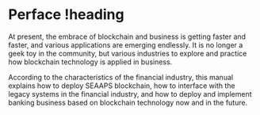 # Perface !heading

At present, the embrace of blockchain and business is getting faster and faster, and various applications are emerging endlessly. It is no longer a geek toy in the community, but various industries to explore and practice how blockchain technology is applied in business.

According to the characteristics of the financial industry, this manual explains how to deploy SEAAPS blockchain, how to interface with the legacy systems in the financial industry, and how to deploy and implement banking business based on blockchain technology now and in the future.
